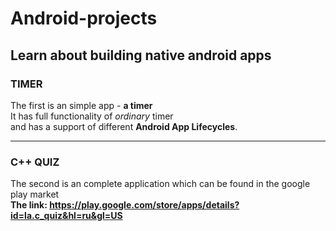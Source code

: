 # Android-projects  
## Learn about building native android apps  
### TIMER  
The first is an simple app - **a timer**   
It has full functionality of *ordinary* timer   
and has a support of different **Android App Lifecycles**.  
***
### C++ QUIZ 
The second is an complete application which can be found in the google play market  
**The link: <https://play.google.com/store/apps/details?id=la.c_quiz&hl=ru&gl=US>**
